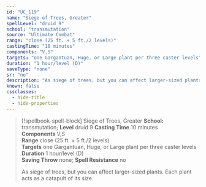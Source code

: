 ```yaml
---
id: "UC_119"
name: "Siege of Trees, Greater"
spellLevel: "druid 9"
school: "transmutation"
source: "Ultimate Combat"
range: "close (25 ft. + 5 ft./2 levels)"
castingTime: "10 minutes"
components: "V,S"
targets: "one Gargantuan, Huge, or Large plant per three caster levels"
duration: "1 hour/level (D)"
saveType: "none"
sr: "no"
description: "As siege of trees, but you can affect larger-sized plants. Each plant acts as a catapult of its size."
known: false
cssclasses:
  - hide-title
  - hide-properties
---
```


> [!spellbook-spell-block] Siege of Trees, Greater
> **School:** transmutation; **Level** druid 9
> **Casting Time** 10 minutes  
> **Components** V,S  
> **Range** close (25 ft. + 5 ft./2 levels)  
> **Targets** one Gargantuan, Huge, or Large plant per three caster levels  
> **Duration** 1 hour/level (D)  
> **Saving Throw** none; **Spell Resistance** no
> 
> As siege of trees, but you can affect larger-sized plants. Each plant acts as a catapult of its size.